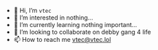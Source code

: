 - 👋 Hi, I’m `vtec`
- 👀 I’m interested in nothing...
- 🌱 I’m currently learning nothing important...
- 💞️ I’m looking to collaborate on debby gang 4 life
- 📫 How to reach me vtec@vtec.lol

<!---
vteclol/vteclol is a ✨ special ✨ repository because its `README.md` (this file) appears on your GitHub profile.
You can click the Preview link to take a look at your changes.
--->
